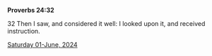 **Proverbs 24:32**

32 Then I saw, and considered it well: I looked upon it, and received instruction.

[Saturday 01-June, 2024](https://getbible.net/kjv/Proverbs/24/32)
